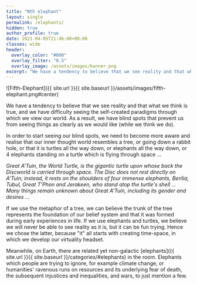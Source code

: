 ```yaml
---
title: "Nth elephant"
layout: single
permalink: /elephants/
hidden: true
author_profile: true
date: 2021-04-05T21:46:00+00:00
classes: wide
header:
  overlay_color: "#000"
  overlay_filter: "0.5"
  overlay_image: /assets/images/banner.png
excerpt: "We have a tendency to believe that we see reality and that what we think is true,  and we have difficulty seeing the self-created paradigms through which we view our world. As a result ..."
---
```


![Fifth-Elephant]({{ site.url }}{{ site.baseurl }}/assets/images/fifth-elephant.png#center)

We have a tendency to believe that we see reality and that what we think is true,  and we have difficulty seeing the self-created paradigms through which we view our world. As a result, we have blind spots that prevent us from seeing things as clearly as we would like (while we think we do).

In order to start seeing our blind spots, we need to become more aware and realise that our inner thought world resembles a tree, or going down a rabbit hole, or that it is turtles all the way down, or elephants all the way down, or 4 elephants standing on a turtle which is flying through space ... 

_Great A'Tuin, the World Turtle, is the gigantic turtle upon whose back the Discworld is carried through space. The Disc does not rest directly on A'Tuin; instead, it rests on the shoulders of four immense elephants, Berilia, Tubul, Great T'Phon and Jerakeen, who stand atop the turtle's shell ... Many things remain unknown about Great A'Tuin, including its gender and desires ..._

If we use the metaphor of a tree, we can believe the trunk of the tree represents the foundation of our belief system and that it was formed during early experiences in life. If we use elephants and turtles, we believe we will never be able to see reality as it is, but it can be fun trying. Hence we chose the latter, because "it" all starts with creating time-space, in which we develop our virtuality headset. 

Meanwhile, on Earth, there are related yet non-galactic [elephants]({{ site.url }}{{ site.baseurl }}/categories/#elephants) in the room. Elephants which people are trying to ignore, for example climate change, or humanities' ravenous runs on resources and its underlying fear of death, the subsequent injustices and inequalities, and wars, to just mention a few.

